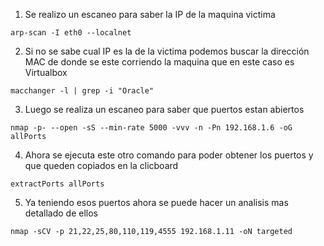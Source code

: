 1. Se realizo un escaneo para saber la IP de la maquina victima
```
arp-scan -I eth0 --localnet
``` 
2. Si no se sabe cual IP es la de la victima podemos buscar la dirección MAC de donde se este corriendo la maquina que en este caso es Virtualbox
```
macchanger -l | grep -i "Oracle"
``` 
3. Luego se realiza un escaneo para saber que puertos estan abiertos
```
nmap -p- --open -sS --min-rate 5000 -vvv -n -Pn 192.168.1.6 -oG allPorts
``` 
4. Ahora se ejecuta este otro comando para poder obtener los puertos y que queden copiados en la clicboard
```
extractPorts allPorts
``` 
5. Ya teniendo esos puertos ahora se puede hacer un analisis mas detallado de ellos
```
nmap -sCV -p 21,22,25,80,110,119,4555 192.168.1.11 -oN targeted
``` 
